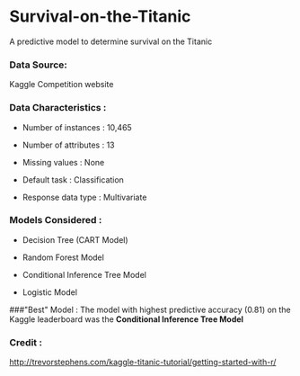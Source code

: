 # Survival-on-the-Titanic

A predictive model to determine survival on the Titanic

### Data Source:

Kaggle Competition website

### Data Characteristics :

* Number of instances : 10,465

* Number of attributes : 13

* Missing values : None

* Default task : Classification

* Response data type : Multivariate

### Models Considered :

* Decision Tree (CART Model)

* Random Forest Model

* Conditional Inference Tree Model

* Logistic Model

###"Best" Model :
The model with highest predictive accuracy (0.81) on the Kaggle leaderboard was the **Conditional Inference Tree Model**

### Credit :
http://trevorstephens.com/kaggle-titanic-tutorial/getting-started-with-r/
